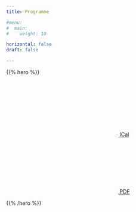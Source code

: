 ```yaml
---
title: Programme

#menu:
#  main:
#    weight: 10

horizontal: false
draft: false

---
```



{{% hero %}}

<a class="btn primary btn-lg" href="/schedule/schedule.ics">
    <svg class="icon icon-calendar"><use xlink:href="#calendar"></use></svg> ICal
</a>

<a class="btn primary btn-lg" href="https://firebasestorage.googleapis.com/v0/b/devfesttoulouse-1f1dc.appspot.com/o/schedule-fr.pdf?alt=media&token=23743ece-1b6b-46ce-8ad6-cecefbb101b3">
    <svg class="icon icon-pdf"><use xlink:href="#pdf"></use></svg> PDF
</a>

<!-- TODO: filter and search -->
{{% /hero %}}
